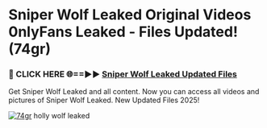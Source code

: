 # Sniper Wolf Leaked Original Videos 0nlyFans Leaked - Files Updated! (74gr)

<h3>🔴 CLICK HERE 🌐==►► <a href="https://tinyurl.com/2jnfzry5" rel="nofollow">Sniper Wolf Leaked Updated Files</a></h3>

Get Sniper Wolf Leaked and all content. Now you can access all videos and pictures of Sniper Wolf Leaked. New Updated Files 2025!

[![74gr](https://i.imgur.com/GyGTBgg.gif)](https://tinyurl.com/2jnfzry5)
holly wolf leaked